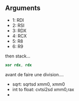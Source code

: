 ## Arguments
* 1:  RDI
* 2: RSI
* 3:  RDX
* 4: RCX
* 5:  R8
* 6:  R9

then stack...

```nasm
xor rdx, rdx
```
avant de faire une division....

* sqrt: sqrtsd xmm0, xmm0
* int to float: cvtsi2sd xmm0,rax
*  
